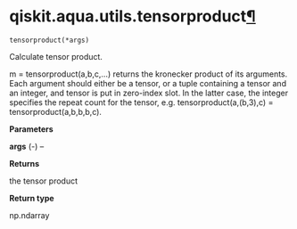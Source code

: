 # qiskit.aqua.utils.tensorproduct[¶](#qiskit-aqua-utils-tensorproduct "Permalink to this headline")

<span id="undefined" />

`tensorproduct(*args)`

Calculate tensor product.

m = tensorproduct(a,b,c,…) returns the kronecker product of its arguments. Each argument should either be a tensor, or a tuple containing a tensor and an integer, and tensor is put in zero-index slot. In the latter case, the integer specifies the repeat count for the tensor, e.g. tensorproduct(a,(b,3),c) = tensorproduct(a,b,b,b,c).

**Parameters**

**args** (*-*) –

**Returns**

the tensor product

**Return type**

np.ndarray
